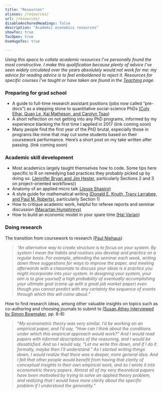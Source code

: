 ```yaml
---
title: "Resources"
aliases: /resources/
url: /resources/
disableAnchoredHeadings: false
description: "Academic economics resources"
showToc: true
TocOpen: true
UseHugoToc: true

---
```


*Using this space to collate academic resources I’ve personally found the most constructive. I make this qualification because plenty of advice I’ve seen widely circulated over the years absolutely would not work for me: my advice for reading advice is to feel emboldened to reject it. Resources for specific courses I've taught or have taken are found in the [Teaching](/teaching/) page.*

### Preparing for grad school

+ A guide to full-time research assistant positions (jobs now called “pre-docs”) as a stepping stone to quantitative social-science PhDs [(Coly Elhai, Quan Le, Kai Matheson, and Carolyn Tsao](https://raguide.github.io/))
+ A short reflection on not getting into any PhD programs, informed by my experience blanking the first time I applied in 2017 (link coming soon)
+ Many people find the first year of the PhD brutal, especially those in programs like mine that may cut some students based on their coursework performance. Here’s a short post on my take written after passing. (link coming soon)

### Academic skill development

+ Most academics largely taught themselves how to code. Some tips here specific to R on remedying bad practices they probably picked up by doing so. [(Jennifer Bryan and Jim Hester](https://rstats.wtf/project-oriented-workflow.html), particularly Sections 2 and 3 on project-oriented workflows))
+ Anatomy of an applied micro talk [(Jesse Shapiro)](https://scholar.harvard.edu/files/shapiro/files/applied_micro_slides.pdf)
+ A style guide for mathematical writing [(Donald E. Knuth, Tracy Larrabee, and Paul M. Roberts)](https://jmlr.csail.mit.edu/reviewing-papers/knuth_mathematical_writing.pdf), particularly Section 1)
+ How to critique academic work, helpful for referee reports and seminar discussion [(Macartan Humphreys)](https://macartan.github.io/teaching/how-to-critique)
+ How to build an economic model in your spare time [(Hal Varian](https://people.ischool.berkeley.edu/~hal/Papers/how.pdf))

### Doing research

The transition from coursework to research [(Paul Niehaus](https://medium.com/@paul.niehaus/doing-research-18cb310529e0))

> *“An alternative way to create structure is to focus on your system. By system I mean the habits and routines you develop and practice on a regular basis. For example, attending the seminar each week, writing down three suggestions for ways to improve the paper, and meeting afterwards with a classmate to discuss your ideas is a practice you might incorporate into your system. In designing your system, your aim is to give yourself a high probability of eventually accomplishing your ultimate goal (come up with a great job market paper) even though you cannot predict with any certainty the sequence of events through which this will come about.”*

How to find research ideas, among other valuable insights on topics such as co-authoring and choosing journals to submit to [(Susan Athey interviewed by Simon Bowmaker](https://static1.squarespace.com/static/56ec62678a65e20b89da5f33/t/5f481c378f691221f1a3fda8/1598561335875/athey.pdf), pp. 6-8)

> *“My econometric theory was very similar. I’d be working on an empirical paper, and I’d say, “How can I think about the conditions under which this empirical approach would work?” And I would read papers with informal descriptions of the reasoning, and I would be dissatisfied. And so I would say, “Let me write this down, and if I do it formally, maybe then I’ll understand.” As I started writing things down, I would realize that there was a deeper, more general idea. And I felt that other people would benefit from having that clarity of conceptual insights in their own empirical work, and so I wrote it into econometric theory papers. Almost all of my very theoretical papers have been motivated by trying to solve an applied theory problem, and realizing that I would have more clarity about the specific problem if I understood the generality.”*